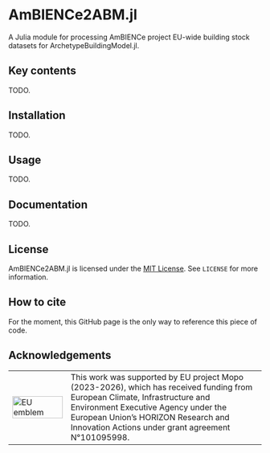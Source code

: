 # AmBIENCe2ABM.jl
A Julia module for processing AmBIENCe project EU-wide building stock datasets for ArchetypeBuildingModel.jl.


## Key contents

TODO.


## Installation

TODO.


## Usage

TODO.


## Documentation

TODO.


## License

AmBIENCe2ABM.jl is licensed under the [MIT License](https://mit-license.org/).
See `LICENSE` for more information.


## How to cite

For the moment, this GitHub page is the only way to reference this piece of code.


## Acknowledgements

<center>
<table width=500px frame="none">
<tr>
<td valign="middle" width=100px>
<img src=https://european-union.europa.eu/themes/contrib/oe_theme/dist/eu/images/logo/standard-version/positive/logo-eu--en.svg alt="EU emblem" width=100%></td>
<td valign="middle">This work was supported by EU project Mopo (2023-2026), which has received funding from European Climate, Infrastructure and Environment Executive Agency under the European Union’s HORIZON Research and Innovation Actions under grant agreement N°101095998.</td>
</table>
</center>